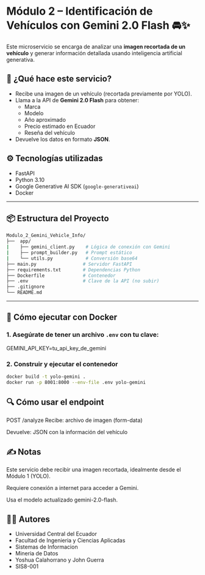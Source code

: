 # Módulo 2 – Identificación de Vehículos con Gemini 2.0 Flash 🚘✨

Este microservicio se encarga de analizar una **imagen recortada de un vehículo** y generar información detallada usando inteligencia artificial generativa.

## 🧠 ¿Qué hace este servicio?

- Recibe una imagen de un vehículo (recortada previamente por YOLO).
- Llama a la API de **Gemini 2.0 Flash** para obtener:
  - Marca
  - Modelo
  - Año aproximado
  - Precio estimado en Ecuador
  - Reseña del vehículo
- Devuelve los datos en formato **JSON**.

## ⚙️ Tecnologías utilizadas

- FastAPI
- Python 3.10
- Google Generative AI SDK (`google-generativeai`)
- Docker

---

## 📦 Estructura del Proyecto

```bash
Modulo_2_Gemini_Vehicle_Info/
├──  app/
|    ├── gemini_client.py    # Lógica de conexión con Gemini
|    ├── prompt_builder.py   # Prompt estático
|    └── utils.py            # Conversión base64
├── main.py                 # Servidor FastAPI
├── requirements.txt        # Dependencias Python
├── Dockerfile              # Contenedor
├── .env                    # Clave de la API (no subir)
├── .gitignore
└── README.md
```

---

## 🚀 Cómo ejecutar con Docker

### 1. Asegúrate de tener un archivo `.env` con tu clave:

GEMINI_API_KEY=tu_api_key_de_gemini


### 2. Construir y ejecutar el contenedor

```bash
docker build -t yolo-gemini .
docker run -p 8001:8000 --env-file .env yolo-gemini
```

## 🔍 Cómo usar el endpoint
POST /analyze
Recibe: archivo de imagen (form-data)

Devuelve: JSON con la información del vehículo

## ✍️ Notas
Este servicio debe recibir una imagen recortada, idealmente desde el Módulo 1 (YOLO).

Requiere conexión a internet para acceder a Gemini.

Usa el modelo actualizado gemini-2.0-flash.

## 🧑‍💻 Autores
- Universidad Central del Ecuador
- Facultad de Ingenieria y Ciencias Aplicadas
- Sistemas de Informacion
- Mineria de Datos
- Yoshua Calahorrano y John Guerra
- SIS8-001